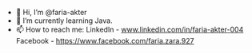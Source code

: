 - 👋 Hi, I’m @faria-akter 
- 🌱 I’m currently learning Java.
- 📫 How to reach me: 
LinkedIn - www.linkedin.com/in/faria-akter-004
Facebook - https://www.facebook.com/faria.zara.927

<!---
Faria-akter/Faria-akter is a ✨ special ✨ repository because its `README.md` (this file) appears on your GitHub profile.
You can click the Preview link to take a look at your changes.
--->
